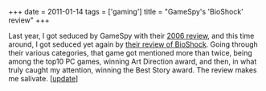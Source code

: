 +++
date = 2011-01-14
tags = ['gaming']
title = "GameSpy's 'BioShock' review"
+++

Last year, I got seduced by GameSpy with their [2006 review], and this
time around, I got seduced yet again by [their review of BioShock].
Going through their various categories, that game got mentioned more
than twice, being among the top10 PC games, winning Art Direction award,
and then, in what truly caught my attention, winning the Best Story
award. The review makes me salivate. \[[update]\]

  [2006 review]: https://web.archive.org/web/20120603023844/http://goty.gamespy.com/2006
  [their review of BioShock]: https://web.archive.org/web/20131030142800/http://goty.gamespy.com/2007/special/22.html
  [update]: http://tshepang.net/bioshock
